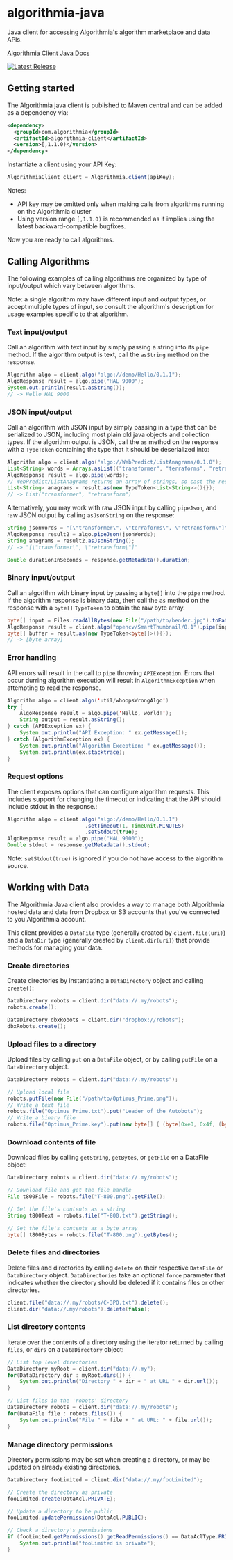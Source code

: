 algorithmia-java
================

Java client for accessing Algorithmia's algorithm marketplace and data APIs.

<a href="http://www.javadoc.io/doc/com.algorithmia/algorithmia-client">Algorithmia Client Java Docs <i class="fa fa-external-link"></i></a>

[![Latest Release](https://img.shields.io/maven-central/v/com.algorithmia/algorithmia-client.svg)](http://repo1.maven.org/maven2/com/algorithmia/algorithmia-client/)

## Getting started

The Algorithmia java client is published to Maven central and can be added as a dependency via:

```xml
<dependency>
  <groupId>com.algorithmia</groupId>
  <artifactId>algorithmia-client</artifactId>
  <version>[,1.1.0)</version>
</dependency>
```

Instantiate a client using your API Key:

```java
AlgorithmiaClient client = Algorithmia.client(apiKey);
```

Notes:

- API key may be omitted only when making calls from algorithms running on the Algorithmia cluster
- Using version range `[,1.1.0)` is recommended as it implies using the latest backward-compatible bugfixes.

Now you are ready to call algorithms.

## Calling Algorithms

The following examples of calling algorithms are organized by type of input/output which vary between algorithms.

Note: a single algorithm may have different input and output types, or accept multiple types of input, so consult the algorithm's description for usage examples specific to that algorithm.

### Text input/output

Call an algorithm with text input by simply passing a string into its `pipe` method.
If the algorithm output is text, call the `asString` method on the response.

```java
Algorithm algo = client.algo("algo://demo/Hello/0.1.1");
AlgoResponse result = algo.pipe("HAL 9000");
System.out.println(result.asString());
// -> Hello HAL 9000
```

### JSON input/output

Call an algorithm with JSON input by simply passing in a type that can be serialized to JSON,
including most plain old java objects and collection types.
If the algorithm output is JSON, call the `as` method on the response with a `TypeToken`
containing the type that it should be deserialized into:

```java
Algorithm algo = client.algo("algo://WebPredict/ListAnagrams/0.1.0");
List<String> words = Arrays.asList(("transformer", "terraforms", "retransform");
AlgoResponse result = algo.pipe(words);
// WebPredict/ListAnagrams returns an array of strings, so cast the result:
List<String> anagrams = result.as(new TypeToken<List<String>>(){});
// -> List("transformer", "retransform")
```

Alternatively, you may work with raw JSON input by calling `pipeJson`,
and raw JSON output by calling `asJsonString` on the response:

```java
String jsonWords = "[\"transformer\", \"terraforms\", \"retransform\"]";
AlgoResponse result2 = algo.pipeJson(jsonWords);
String anagrams = result2.asJsonString();
// -> "[\"transformer\", \"retransform\"]"

Double durationInSeconds = response.getMetadata().duration;
```


### Binary input/output

Call an algorithm with binary input by passing a `byte[]` into the `pipe` method.
If the algorithm response is binary data, then call the `as` method on the response with a `byte[]` `TypeToken`
to obtain the raw byte array.

```java
byte[] input = Files.readAllBytes(new File("/path/to/bender.jpg").toPath());
AlgoResponse result = client.algo("opencv/SmartThumbnail/0.1").pipe(input);
byte[] buffer = result.as(new TypeToken<byte[]>(){});
// -> [byte array]
```

### Error handling

API errors will result in the call to `pipe` throwing `APIException`.
Errors that occur durring algorithm execution will result in `AlgorithmException` when attempting to read the response.

```java
Algorithm algo = client.algo('util/whoopsWrongAlgo')
try {
    AlgoResponse result = algo.pipe('Hello, world!');
    String output = result.asString();
} catch (APIException ex) {
    System.out.println("API Exception: " ex.getMessage());
} catch (AlgorithmException ex) {
    System.out.println("Algorithm Exception: " ex.getMessage());
    System.out.println(ex.stacktrace);
}
```

### Request options

The client exposes options that can configure algorithm requests.
This includes support for changing the timeout or indicating that the API should include stdout in the response.:

```java
Algorithm algo = client.algo("algo://demo/Hello/0.1.1")
                         .setTimeout(1, TimeUnit.MINUTES)
                         .setStdout(true);
AlgoResponse result = algo.pipe("HAL 9000");
Double stdout = response.getMetadata().stdout;
```

Note: `setStdout(true)` is ignored if you do not have access to the algorithm source.

## Working with Data

The Algorithmia Java client also provides a way to manage both Algorithmia hosted data
and data from Dropbox or S3 accounts that you've connected to you Algorithmia account.

This client provides a `DataFile` type (generally created by `client.file(uri)`)
and a `DataDir` type (generally created by `client.dir(uri)`) that provide
methods for managing your data.

### Create directories

Create directories by instantiating a `DataDirectory` object and calling `create()`:

```java
DataDirectory robots = client.dir("data://.my/robots");
robots.create();

DataDirectory dbxRobots = client.dir("dropbox://robots");
dbxRobots.create();
```

### Upload files to a directory

Upload files by calling `put` on a `DataFile` object, or by calling `putFile` on a `DataDirectory` object.

```java
DataDirectory robots = client.dir("data://.my/robots");

// Upload local file
robots.putFile(new File("/path/to/Optimus_Prime.png"));
// Write a text file
robots.file("Optimus_Prime.txt").put("Leader of the Autobots");
// Write a binary file
robots.file("Optimus_Prime.key").put(new byte[] { (byte)0xe0, 0x4f, (byte)0xd0, 0x20 });
```

### Download contents of file

Download files by calling `getString`, `getBytes`, or `getFile` on a DataFile object:

```java
DataDirectory robots = client.dir("data://.my/robots");

// Download file and get the file handle
File t800File = robots.file("T-800.png").getFile();

// Get the file's contents as a string
String t800Text = robots.file("T-800.txt").getString();

// Get the file's contents as a byte array
byte[] t800Bytes = robots.file("T-800.png").getBytes();
```

### Delete files and directories

Delete files and directories by calling `delete` on their respective `DataFile` or `DataDirectory` object.
`DataDirectories` take an optional `force` parameter that indicates whether the directory should be deleted
if it contains files or other directories.

```java
client.file("data://.my/robots/C-3PO.txt").delete();
client.dir("data://.my/robots").delete(false);
```

### List directory contents

Iterate over the contents of a directory using the iterator returned by calling `files`, or `dirs` on a `DataDirectory` object:

```java
// List top level directories
DataDirectory myRoot = client.dir("data://.my");
for(DataDirectory dir : myRoot.dirs()) {
    System.out.println("Directory " + dir + " at URL " + dir.url());
}

// List files in the 'robots' directory
DataDirectory robots = client.dir("data://.my/robots");
for(DataFile file : robots.files()) {
    System.out.println("File " + file + " at URL: " + file.url());
}
```

### Manage directory permissions

Directory permissions may be set when creating a directory, or may be updated on already existing directories.

```java
DataDirectory fooLimited = client.dir("data://.my/fooLimited");

// Create the directory as private
fooLimited.create(DataAcl.PRIVATE);

// Update a directory to be public
fooLimited.updatePermissions(DataAcl.PUBLIC);

// Check a directory's permissions
if (fooLimited.getPermissions().getReadPermissions() == DataAclType.PRIVATE) {
    System.out.println("fooLimited is private");
}
```

